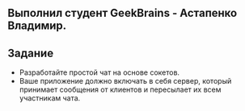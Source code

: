 <h2>Выполнил студент GeekBrains - Астапенко Владимир.</h2>
<h2>Задание</h2>

* Разработайте простой чат на основе сокетов.
* Ваше приложение должно включать в себя сервер, который принимает сообщения от клиентов и пересылает их всем участникам чата.
